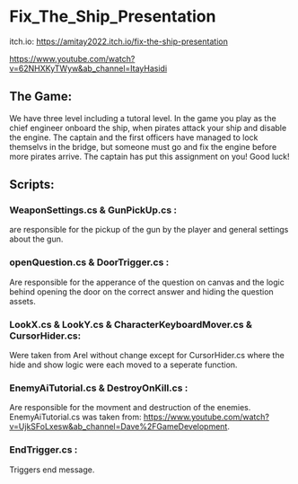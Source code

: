 # Fix_The_Ship_Presentation

itch.io: https://amitay2022.itch.io/fix-the-ship-presentation

https://www.youtube.com/watch?v=62NHXKyTWyw&ab_channel=ItayHasidi

## The Game:

We have three level including a tutoral level.
In the game you play as the chief engineer onboard the ship, when pirates attack your ship and disable the engine.
The captain and the first officers have managed to lock themselvs in the bridge, but someone must go and fix the engine before more pirates arrive.
The captain has put this assignment on you! 
Good luck!

## Scripts:

### WeaponSettings.cs & GunPickUp.cs : 
are responsible for the pickup of the gun by the player and general settings about the gun.

### openQuestion.cs & DoorTrigger.cs : 
Are responsible for the apperance of the question on canvas and the logic behind opening the door on the correct answer and hiding the question assets.

### LookX.cs & LookY.cs & CharacterKeyboardMover.cs & CursorHider.cs:
Were taken from Arel without change except for CursorHider.cs where the hide and show logic were each moved to a seperate function.

### EnemyAiTutorial.cs & DestroyOnKill.cs :
Are responsible for the movment and destruction of the enemies.
EnemyAiTutorial.cs was taken from: https://www.youtube.com/watch?v=UjkSFoLxesw&ab_channel=Dave%2FGameDevelopment.

### EndTrigger.cs :
Triggers end message.

